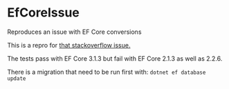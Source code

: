 # EfCoreIssue
Reproduces an issue with EF Core conversions

This is a repro for [that stackoverflow issue.](https://stackoverflow.com/questions/61127859/i-have-an-invalidcastexception-despite-using-ef-core-hasconversion)

The tests pass with EF Core 3.1.3 but fail with EF Core 2.1.3 as well as 2.2.6.

There is a migration that need to be run first with: `dotnet ef database update`
